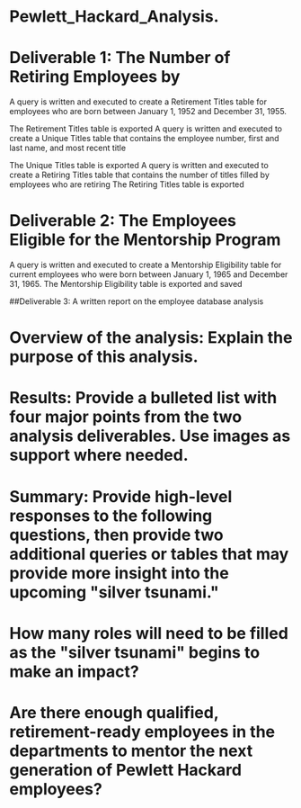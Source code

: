 # Pewlett_Hackard_Analysis. 
# Deliverable 1: The Number of Retiring Employees by 
A query is written and executed to create a Retirement Titles table for employees who are born between January 1, 1952 and December 31, 1955.

	  
The Retirement Titles table is exported 
A query is written and executed to create a Unique Titles table that contains the employee number, first and last name, and most recent title


The Unique Titles table is exported 
A query is written and executed to create a Retiring Titles table that contains the number of titles filled by employees who are retiring
The Retiring Titles table is exported

# Deliverable 2: The Employees Eligible for the Mentorship Program

A query is written and executed to create a Mentorship Eligibility table for current employees who were born between January 1, 1965 and December 31, 1965.
The Mentorship Eligibility table is exported and saved

##Deliverable 3: A written report on the employee database analysis
# Overview of the analysis: Explain the purpose of this analysis.


# Results: Provide a bulleted list with four major points from the two analysis deliverables. Use images as support where needed.

# Summary: Provide high-level responses to the following questions, then provide two additional queries or tables that may provide more insight into the upcoming "silver tsunami."

# How many roles will need to be filled as the "silver tsunami" begins to make an impact?

# Are there enough qualified, retirement-ready employees in the departments to mentor the next generation of Pewlett Hackard employees?
